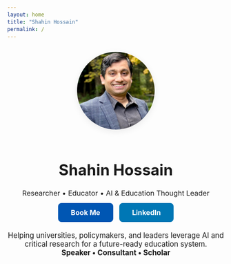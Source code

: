 ```yaml
---
layout: home
title: "Shahin Hossain"
permalink: /
---
```


<div style="text-align:center; margin-top: 2em;">
  <img src="/assets/images/shahin-hossain.jpg" alt="Shahin Hossain" style="border-radius: 50%; width:180px; margin-bottom:20px; box-shadow:0 4px 16px rgba(0,0,0,0.08);">
  <h1 style="font-size:2.5em; margin-bottom:0.2em;">Shahin Hossain</h1>
  <h3 style="font-weight:400; margin-bottom:1.5em;">Researcher • Educator • AI & Education Thought Leader</h3>
  <a href="/book/" style="background:#0056b3; color:#fff; padding:12px 30px; border-radius:8px; text-decoration:none; font-size:1.15em; font-weight:bold; margin-right:10px;">Book Me</a>
  <a href="https://www.linkedin.com/in/shahin-hossain-82a02599/" target="_blank" style="background:#0077b5; color:#fff; padding:12px 30px; border-radius:8px; text-decoration:none; font-size:1.15em; font-weight:bold;">LinkedIn</a>
  <p style="margin-top:2em; max-width:600px; margin-left:auto; margin-right:auto; font-size:1.2em;">
    Helping universities, policymakers, and leaders leverage AI and critical research for a future-ready education system.<br>
    <b>Speaker • Consultant • Scholar</b>
  </p>
</div>
